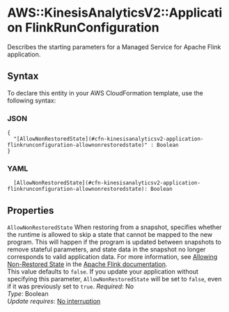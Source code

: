 # AWS::KinesisAnalyticsV2::Application FlinkRunConfiguration<a name="aws-properties-kinesisanalyticsv2-application-flinkrunconfiguration"></a>

Describes the starting parameters for a Managed Service for Apache Flink application\.

## Syntax<a name="aws-properties-kinesisanalyticsv2-application-flinkrunconfiguration-syntax"></a>

To declare this entity in your AWS CloudFormation template, use the following syntax:

### JSON<a name="aws-properties-kinesisanalyticsv2-application-flinkrunconfiguration-syntax.json"></a>

```
{
  "[AllowNonRestoredState](#cfn-kinesisanalyticsv2-application-flinkrunconfiguration-allownonrestoredstate)" : Boolean
}
```

### YAML<a name="aws-properties-kinesisanalyticsv2-application-flinkrunconfiguration-syntax.yaml"></a>

```
  [AllowNonRestoredState](#cfn-kinesisanalyticsv2-application-flinkrunconfiguration-allownonrestoredstate): Boolean
```

## Properties<a name="aws-properties-kinesisanalyticsv2-application-flinkrunconfiguration-properties"></a>

`AllowNonRestoredState`  <a name="cfn-kinesisanalyticsv2-application-flinkrunconfiguration-allownonrestoredstate"></a>
When restoring from a snapshot, specifies whether the runtime is allowed to skip a state that cannot be mapped to the new program\. This will happen if the program is updated between snapshots to remove stateful parameters, and state data in the snapshot no longer corresponds to valid application data\. For more information, see [ Allowing Non\-Restored State](https://ci.apache.org/projects/flink/flink-docs-release-1.8/ops/state/savepoints.html#allowing-non-restored-state) in the [Apache Flink documentation](https://ci.apache.org/projects/flink/flink-docs-release-1.8/)\.  
This value defaults to `false`\. If you update your application without specifying this parameter, `AllowNonRestoredState` will be set to `false`, even if it was previously set to `true`\.
*Required*: No  
*Type*: Boolean  
*Update requires*: [No interruption](https://docs.aws.amazon.com/AWSCloudFormation/latest/UserGuide/using-cfn-updating-stacks-update-behaviors.html#update-no-interrupt)